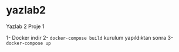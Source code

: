 # yazlab2
Yazlab 2 Proje 1

1- Docker indir 
2- `docker-compose build` kurulum yapıldıktan sonra 
3- `docker-compose up`
